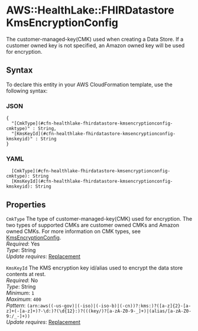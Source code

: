 # AWS::HealthLake::FHIRDatastore KmsEncryptionConfig<a name="aws-properties-healthlake-fhirdatastore-kmsencryptionconfig"></a>

 The customer\-managed\-key\(CMK\) used when creating a Data Store\. If a customer owned key is not specified, an Amazon owned key will be used for encryption\. 

## Syntax<a name="aws-properties-healthlake-fhirdatastore-kmsencryptionconfig-syntax"></a>

To declare this entity in your AWS CloudFormation template, use the following syntax:

### JSON<a name="aws-properties-healthlake-fhirdatastore-kmsencryptionconfig-syntax.json"></a>

```
{
  "[CmkType](#cfn-healthlake-fhirdatastore-kmsencryptionconfig-cmktype)" : String,
  "[KmsKeyId](#cfn-healthlake-fhirdatastore-kmsencryptionconfig-kmskeyid)" : String
}
```

### YAML<a name="aws-properties-healthlake-fhirdatastore-kmsencryptionconfig-syntax.yaml"></a>

```
  [CmkType](#cfn-healthlake-fhirdatastore-kmsencryptionconfig-cmktype): String
  [KmsKeyId](#cfn-healthlake-fhirdatastore-kmsencryptionconfig-kmskeyid): String
```

## Properties<a name="aws-properties-healthlake-fhirdatastore-kmsencryptionconfig-properties"></a>

`CmkType`  <a name="cfn-healthlake-fhirdatastore-kmsencryptionconfig-cmktype"></a>
 The type of customer\-managed\-key\(CMK\) used for encryption\. The two types of supported CMKs are customer owned CMKs and Amazon owned CMKs\. For more information on CMK types, see [KmsEncryptionConfig](https://docs.aws.amazon.com/healthlake/latest/APIReference/API_KmsEncryptionConfig.html#HealthLake-Type-KmsEncryptionConfig-CmkType)\.   
*Required*: Yes  
*Type*: String  
*Update requires*: [Replacement](https://docs.aws.amazon.com/AWSCloudFormation/latest/UserGuide/using-cfn-updating-stacks-update-behaviors.html#update-replacement)

`KmsKeyId`  <a name="cfn-healthlake-fhirdatastore-kmsencryptionconfig-kmskeyid"></a>
 The KMS encryption key id/alias used to encrypt the data store contents at rest\.   
*Required*: No  
*Type*: String  
*Minimum*: `1`  
*Maximum*: `400`  
*Pattern*: `(arn:aws((-us-gov)|(-iso)|(-iso-b)|(-cn))?:kms:)?([a-z]{2}-[a-z]+(-[a-z]+)?-\d:)?(\d{12}:)?(((key/)?[a-zA-Z0-9-_]+)|(alias/[a-zA-Z0-9:/_-]+))`  
*Update requires*: [Replacement](https://docs.aws.amazon.com/AWSCloudFormation/latest/UserGuide/using-cfn-updating-stacks-update-behaviors.html#update-replacement)